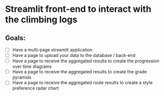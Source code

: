 # Streamlit front-end to interact with the climbing logs


## Goals:
- [ ] Have a multi-page streamlit application
- [ ] Have a page to upload your data to the database / back-end
- [ ] Have a page to receive the aggregated results to create the progression over time diagrams
- [ ] Have a page to receive the aggregated results to create the grade pyramids
- [ ] Have a page to receive the aggregated route results to create a style preference radar chart